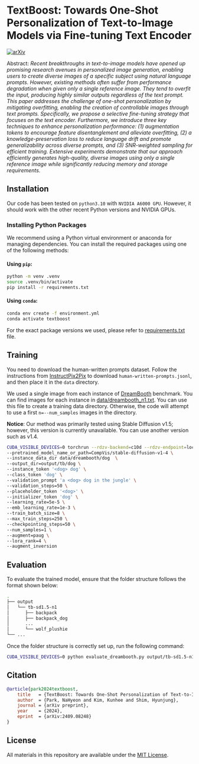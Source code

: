 # TextBoost: Towards One-Shot Personalization of Text-to-Image Models via Fine-tuning Text Encoder

[![arXiv](https://img.shields.io/badge/arXiv-2409.08248-B31B1B.svg)](https://arxiv.org/abs/2409.08248)

Abstract: *Recent breakthroughs in text-to-image models have opened up promising research avenues in personalized image generation, enabling users to create diverse images of a specific subject using natural language prompts. However, existing methods often suffer from performance degradation when given only a single reference image. They tend to overfit the input, producing highly similar outputs regardless of the text prompt. This paper addresses the challenge of one-shot personalization by mitigating overfitting, enabling the creation of controllable images through text prompts. Specifically, we propose a selective fine-tuning strategy that focuses on the text encoder. Furthermore, we introduce three key techniques to enhance personalization performance: (1) augmentation tokens to encourage feature disentanglement and alleviate overfitting, (2) a knowledge-preservation loss to reduce language drift and promote generalizability across diverse prompts, and (3) SNR-weighted sampling for efficient training. Extensive experiments demonstrate that our approach efficiently generates high-quality, diverse images using only a single reference image while significantly reducing memory and storage requirements.*


## Installation

Our code has been tested on `python3.10` with `NVIDIA A6000 GPU`. However, it should work with the other recent Python versions and NVIDIA GPUs.

### Installing Python Packages

We recommend using a Python virtual environment or anaconda for managing dependencies. You can install the required packages using one of the following methods:

#### Using `pip`:
```bash
python -m venv .venv
source .venv/bin/activate
pip install -r requirements.txt
```

#### Using `conda`:

```bash
conda env create -f environment.yml
conda activate textboost
```

For the exact package versions we used, please refer to [requirements.txt](requirements.txt) file.


## Training

You need to download the human-written prompts dataset. Follow the instructions from [InstructPix2Pix](https://github.com/timothybrooks/instruct-pix2pix) to download `human-written-prompts.jsonl`, and then place it in the `data` directory.

We used a single image from each instance of [DreamBooth](https://github.com/google/dreambooth) benchmark.
You can find images for each instance in [data/dreambooth_n1.txt](data/dreambooth_n1.txt). You can use this file to create a training data directory.
Otherwise, the code will attempt to use a first `n=--num_samples` images in the directory.

**Notice**: Our method was primarily tested using Stable Diffusion v1.5; however, this version is currently unavailable. You can use another version such as v1.4.

```sh
CUDA_VISIBLE_DEVICES=0 torchrun --rdzv-backend=c10d --rdzv-endpoint=localhost:0 --nproc-per-node=1 train_textboost.py \
--pretrained_model_name_or_path=CompVis/stable-diffusion-v1-4 \
--instance_data_dir data/dreambooth/dog  \
--output_dir=output/tb/dog \
--instance_token '<dog> dog' \
--class_token 'dog' \
--validation_prompt 'a <dog> dog in the jungle' \
--validation_steps=50 \
--placeholder_token '<dog>' \
--initializer_token 'dog' \
--learning_rate=5e-5 \
--emb_learning_rate=1e-3 \
--train_batch_size=8 \
--max_train_steps=250 \
--checkpointing_steps=50 \
--num_samples=1 \
--augment=paug \
--lora_rank=4 \
--augment_inversion
```

## Evaluation

To evaluate the trained model, ensure that the folder structure follows the format shown below:

```sh
.
├── output
│   └── tb-sd1.5-n1
│      ├── backpack
│      ├── backpack_dog
│      ...
│      └── wolf_plushie
└── ...
```

Once the folder structure is correctly set up, run the following command:

```sh
CUDA_VISIBLE_DEVICES=0 python evaluate_dreambooth.py output/tb-sd1.5-n1 --token-format '<INSTANCE> SUBJECT'
```

## Citation

```bibtex
@article{park2024textboost,
    title   = {TextBoost: Towards One-Shot Personalization of Text-to-Image Models},
    author  = {Park, NaHyeon and Kim, Kunhee and Shim, Hyunjung},
    journal = {arXiv preprint},
    year    = {2024},
    eprint  = {arXiv:2409.08248}
}
```

## License

All materials in this repository are available under the [MIT License](LICENSE).
